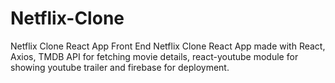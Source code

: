 # Netflix-Clone
Netflix Clone React App
Front End Netflix Clone React App made with React, Axios, TMDB API for fetching movie details, react-youtube module for showing youtube trailer and firebase for deployment.
